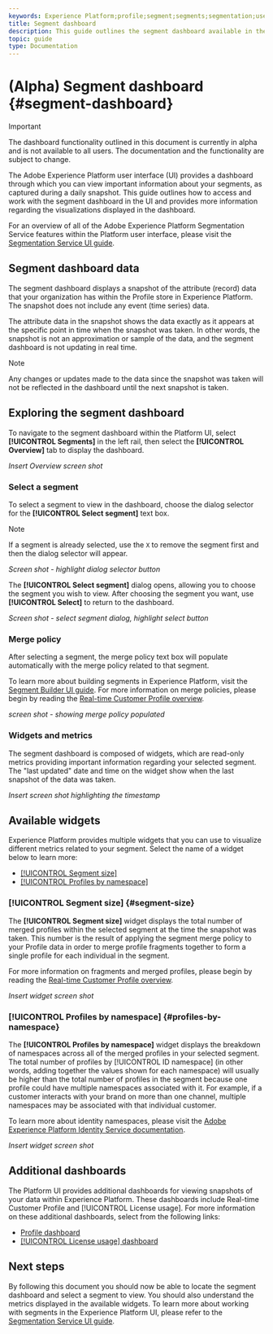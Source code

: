 ```yaml
---
keywords: Experience Platform;profile;segment;segments;segmentation;user interface;UI;customization;segment dashboard;dashboard
title: Segment dashboard
description: This guide outlines the segment dashboard available in the Adobe Experience Platform UI. 
topic: guide
type: Documentation
---
```


# (Alpha) Segment dashboard {#segment-dashboard}

>[!IMPORTANT]
>
>The dashboard functionality outlined in this document is currently in alpha and is not available to all users. The documentation and the functionality are subject to change.

The Adobe Experience Platform user interface (UI) provides a dashboard through which you can view important information about your segments, as captured during a daily snapshot. This guide outlines how to access and work with the segment dashboard in the UI and provides more information regarding the visualizations displayed in the dashboard.  

For an overview of all of the Adobe Experience Platform Segmentation Service features within the Platform user interface, please visit the [Segmentation Service UI guide](overview.md).

## Segment dashboard data

The segment dashboard displays a snapshot of the attribute (record) data that your organization has within the Profile store in Experience Platform. The snapshot does not include any event (time series) data. 

The attribute data in the snapshot shows the data exactly as it appears at the specific point in time when the snapshot was taken. In other words, the snapshot is not an approximation or sample of the data, and the segment dashboard is not updating in real time.

>[!NOTE]
>
>Any changes or updates made to the data since the snapshot was taken will not be reflected in the dashboard until the next snapshot is taken.

## Exploring the segment dashboard

To navigate to the segment dashboard within the Platform UI, select **[!UICONTROL Segments]** in the left rail, then select the **[!UICONTROL Overview]** tab to display the dashboard.

*Insert Overview screen shot*

### Select a segment

To select a segment to view in the dashboard, choose the dialog selector for the **[!UICONTROL Select segment]** text box. 

>[!NOTE]
>
>If a segment is already selected, use the `X` to remove the segment first and then the dialog selector will appear.

*Screen shot - highlight dialog selector button*

The **[!UICONTROL Select segment]** dialog opens, allowing you to choose the segment you wish to view. After choosing the segment you want, use **[!UICONTROL Select]** to return to the dashboard.

*Screen shot - select segment dialog, highlight select button*

### Merge policy

After selecting a segment, the merge policy text box will populate automatically with the merge policy related to that segment. 

To learn more about building segments in Experience Platform, visit the [Segment Builder UI guide](segment-builder.md). For more information on merge policies, please begin by reading the [Real-time Customer Profile overview](../../profile/home.md).

*screen shot - showing merge policy populated*

### Widgets and metrics

The segment dashboard is composed of widgets, which are read-only metrics providing important information regarding your selected segment. The "last updated" date and time on the widget show when the last snapshot of the data was taken.

*Insert screen shot highlighting the timestamp*

## Available widgets

Experience Platform provides multiple widgets that you can use to visualize different metrics related to your segment. Select the name of a widget below to learn more:

* [[!UICONTROL Segment size]](#segment-size)
* [[!UICONTROL Profiles by namespace]](#profiles-by-namespace)

### [!UICONTROL Segment size] {#segment-size}

The **[!UICONTROL Segment size]** widget displays the total number of merged profiles within the selected segment at the time the snapshot was taken. This number is the result of applying the segment merge policy to your Profile data in order to merge profile fragments together to form a single profile for each individual in the segment. 

For more information on fragments and merged profiles, please begin by reading the [Real-time Customer Profile overview](../home.md).

*Insert widget screen shot*

### [!UICONTROL Profiles by namespace] {#profiles-by-namespace}

The **[!UICONTROL Profiles by namespace]** widget displays the breakdown of namespaces across all of the merged profiles in your selected segment. The total number of profiles by [!UICONTROL ID namespace] (in other words, adding together the values shown for each namespace) will usually be higher than the total number of profiles in the segment because one profile could have multiple namespaces associated with it. For example, if a customer interacts with your brand on more than one channel, multiple namespaces may be associated with that individual customer.

To learn more about identity namespaces, please visit the [Adobe Experience Platform Identity Service documentation](../../identity-service/home.md).

*Insert widget screen shot*

## Additional dashboards

The Platform UI provides additional dashboards for viewing snapshots of your data within Experience Platform. These dashboards include Real-time Customer Profile and [!UICONTROL License usage]. For more information on these additional dashboards, select from the following links:

* [Profile dashboard](../../profile/ui/profile-dashboard.md)
* [[!UICONTROL License usage] dashboard](../../landing/license-usage-dashboard.md)

## Next steps

By following this document you should now be able to locate the segment dashboard and select a segment to view. You should also understand the metrics displayed in the available widgets. To learn more about working with segments in the Experience Platform UI, please refer to the [Segmentation Service UI guide](overview.md).